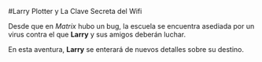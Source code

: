 #Larry Plotter y La Clave Secreta del Wifi

Desde que en *Matrix* hubo un bug, la escuela se encuentra asediada por un virus contra el que **Larry** y
sus amigos deberán luchar.

En esta aventura, **Larry** se enterará de nuevos detalles sobre su destino.
